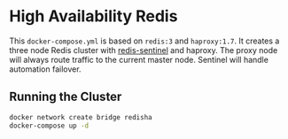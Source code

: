 # High Availability Redis
This `docker-compose.yml` is based on `redis:3` and `haproxy:1.7`. It creates a three node Redis cluster with [redis-sentinel](https://redis.io/topics/sentinel) and haproxy. The proxy node will always route traffic to the current master node. Sentinel will handle automation failover.

## Running the Cluster
```bash
docker network create bridge redisha
docker-compose up -d
```
